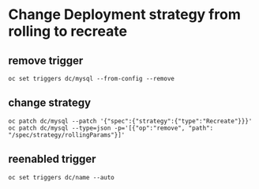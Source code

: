 # Change Deployment strategy from rolling to recreate
## remove trigger 
`oc set triggers dc/mysql --from-config --remove`
## change strategy 
`oc patch dc/mysql --patch '{"spec":{"strategy":{"type":"Recreate"}}}'`
`oc patch dc/mysql --type=json -p='[{"op":"remove", "path": "/spec/strategy/rollingParams"}]'`

## reenabled trigger
`oc set triggers dc/name --auto`